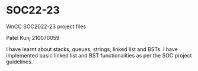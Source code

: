 # SOC22-23
WnCC SOC2022-23 project files 

Patel Kunj
210070059

I have learnt about stacks, queues, strings, linked list and BSTs. I have implemented basic linked list and BST functionalities as per the SOC project guidelines.
